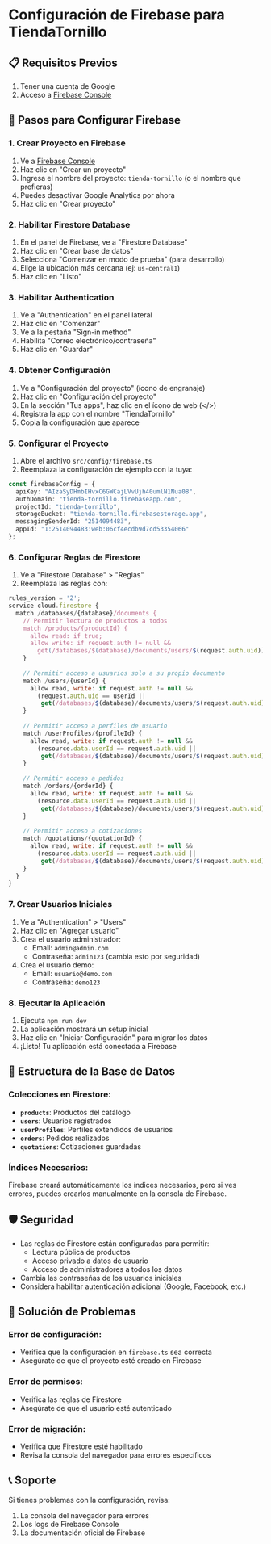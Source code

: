 # Configuración de Firebase para TiendaTornillo

## 📋 Requisitos Previos

1. Tener una cuenta de Google
2. Acceso a [Firebase Console](https://console.firebase.google.com/)

## 🚀 Pasos para Configurar Firebase

### 1. Crear Proyecto en Firebase

1. Ve a [Firebase Console](https://console.firebase.google.com/)
2. Haz clic en "Crear un proyecto"
3. Ingresa el nombre del proyecto: `tienda-tornillo` (o el nombre que prefieras)
4. Puedes desactivar Google Analytics por ahora
5. Haz clic en "Crear proyecto"

### 2. Habilitar Firestore Database

1. En el panel de Firebase, ve a "Firestore Database"
2. Haz clic en "Crear base de datos"
3. Selecciona "Comenzar en modo de prueba" (para desarrollo)
4. Elige la ubicación más cercana (ej: `us-central1`)
5. Haz clic en "Listo"

### 3. Habilitar Authentication

1. Ve a "Authentication" en el panel lateral
2. Haz clic en "Comenzar"
3. Ve a la pestaña "Sign-in method"
4. Habilita "Correo electrónico/contraseña"
5. Haz clic en "Guardar"

### 4. Obtener Configuración

1. Ve a "Configuración del proyecto" (ícono de engranaje)
2. Haz clic en "Configuración del proyecto"
3. En la sección "Tus apps", haz clic en el ícono de web (</>)
4. Registra la app con el nombre "TiendaTornillo"
5. Copia la configuración que aparece

### 5. Configurar el Proyecto

1. Abre el archivo `src/config/firebase.ts`
2. Reemplaza la configuración de ejemplo con la tuya:

```typescript
const firebaseConfig = {
  apiKey: "AIzaSyDHmbIHvxC6GWCajLVvUjh40umlN1Nua08",
  authDomain: "tienda-tornillo.firebaseapp.com",
  projectId: "tienda-tornillo",
  storageBucket: "tienda-tornillo.firebasestorage.app",
  messagingSenderId: "2514094483",
  appId: "1:2514094483:web:06cf4ecdb9d7cd53354066"
};
```

### 6. Configurar Reglas de Firestore

1. Ve a "Firestore Database" > "Reglas"
2. Reemplaza las reglas con:

```javascript
rules_version = '2';
service cloud.firestore {
  match /databases/{database}/documents {
    // Permitir lectura de productos a todos
    match /products/{productId} {
      allow read: if true;
      allow write: if request.auth != null && 
        get(/databases/$(database)/documents/users/$(request.auth.uid)).data.isAdmin == true;
    }
    
    // Permitir acceso a usuarios solo a su propio documento
    match /users/{userId} {
      allow read, write: if request.auth != null && 
        (request.auth.uid == userId || 
         get(/databases/$(database)/documents/users/$(request.auth.uid)).data.isAdmin == true);
    }
    
    // Permitir acceso a perfiles de usuario
    match /userProfiles/{profileId} {
      allow read, write: if request.auth != null && 
        (resource.data.userId == request.auth.uid || 
         get(/databases/$(database)/documents/users/$(request.auth.uid)).data.isAdmin == true);
    }
    
    // Permitir acceso a pedidos
    match /orders/{orderId} {
      allow read, write: if request.auth != null && 
        (resource.data.userId == request.auth.uid || 
         get(/databases/$(database)/documents/users/$(request.auth.uid)).data.isAdmin == true);
    }
    
    // Permitir acceso a cotizaciones
    match /quotations/{quotationId} {
      allow read, write: if request.auth != null && 
        (resource.data.userId == request.auth.uid || 
         get(/databases/$(database)/documents/users/$(request.auth.uid)).data.isAdmin == true);
    }
  }
}
```

### 7. Crear Usuarios Iniciales

1. Ve a "Authentication" > "Users"
2. Haz clic en "Agregar usuario"
3. Crea el usuario administrador:
   - Email: `admin@admin.com`
   - Contraseña: `admin123` (cambia esto por seguridad)
4. Crea el usuario demo:
   - Email: `usuario@demo.com`
   - Contraseña: `demo123`

### 8. Ejecutar la Aplicación

1. Ejecuta `npm run dev`
2. La aplicación mostrará un setup inicial
3. Haz clic en "Iniciar Configuración" para migrar los datos
4. ¡Listo! Tu aplicación está conectada a Firebase

## 🔧 Estructura de la Base de Datos

### Colecciones en Firestore:

- **`products`**: Productos del catálogo
- **`users`**: Usuarios registrados
- **`userProfiles`**: Perfiles extendidos de usuarios
- **`orders`**: Pedidos realizados
- **`quotations`**: Cotizaciones guardadas

### Índices Necesarios:

Firebase creará automáticamente los índices necesarios, pero si ves errores, puedes crearlos manualmente en la consola de Firebase.

## 🛡️ Seguridad

- Las reglas de Firestore están configuradas para permitir:
  - Lectura pública de productos
  - Acceso privado a datos de usuario
  - Acceso de administradores a todos los datos
- Cambia las contraseñas de los usuarios iniciales
- Considera habilitar autenticación adicional (Google, Facebook, etc.)

## 🚨 Solución de Problemas

### Error de configuración:
- Verifica que la configuración en `firebase.ts` sea correcta
- Asegúrate de que el proyecto esté creado en Firebase

### Error de permisos:
- Verifica las reglas de Firestore
- Asegúrate de que el usuario esté autenticado

### Error de migración:
- Verifica que Firestore esté habilitado
- Revisa la consola del navegador para errores específicos

## 📞 Soporte

Si tienes problemas con la configuración, revisa:
1. La consola del navegador para errores
2. Los logs de Firebase Console
3. La documentación oficial de Firebase
